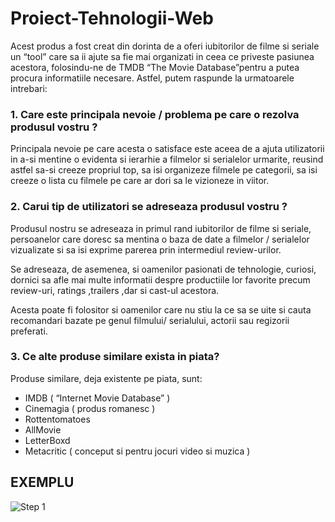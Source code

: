 # Proiect-Tehnologii-Web

   Acest produs a fost creat din dorinta de a oferi iubitorilor de filme si seriale un “tool” care sa ii ajute sa fie mai organizati in ceea ce priveste pasiunea acestora, folosindu-ne de TMDB “The Movie Database”pentru a putea procura informatiile necesare. Astfel, putem raspunde la urmatoarele intrebari:
 
### 1.	Care este principala nevoie / problema pe care o rezolva produsul vostru ?

   Principala nevoie pe care acesta o satisface este aceea de a ajuta utilizatorii in a-si mentine o evidenta si ierarhie a filmelor si serialelor urmarite, reusind astfel sa-si creeze propriul top, sa isi organizeze filmele pe categorii, sa isi creeze o lista cu filmele pe care ar dori sa le vizioneze in viitor. 

### 2.	Carui tip de utilizatori se adreseaza produsul vostru ?

   Produsul nostru se adreseaza in primul rand iubitorilor de filme si seriale, persoanelor care doresc sa mentina o baza de date a filmelor / serialelor vizualizate si sa isi exprime parerea prin intermediul review-urilor.
   
   Se adreseaza, de asemenea, si oamenilor pasionati de tehnologie, curiosi, dornici sa afle mai multe informatii despre productiile lor favorite precum review-uri, ratings ,trailers ,dar si cast-ul acestora.
   
   Acesta poate fi folositor si oamenilor care nu stiu la ce sa se uite si cauta recomandari bazate pe genul filmului/ serialului, actorii sau regizorii preferati.

### 3.	Ce alte produse similare exista in piata?

   Produse similare, deja existente pe piata, sunt: 
   
   - IMDB ( “Internet Movie Database” )
   - Cinemagia ( produs romanesc )
   - Rottentomatoes
   - AllMovie 
   - LetterBoxd
   - Metacritic ( conceput si pentru jocuri video si muzica )

## EXEMPLU

![Step 1](https://github.com/AndreeaNu/Proiect-Tehnologii-Web/blob/master/docs/EXEMPLU%20DOCUMENTATIE.jpeg)
